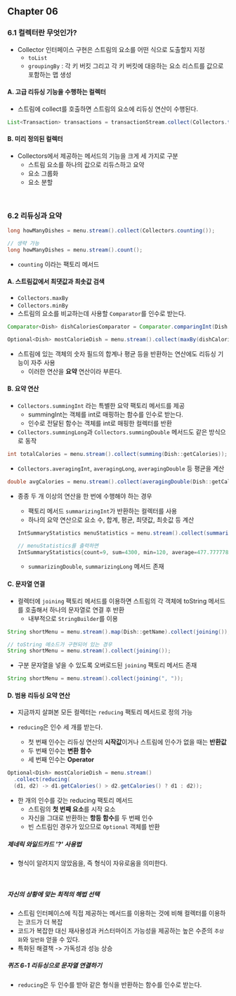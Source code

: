 ## Chapter 06

### 6.1 컬렉터란 무엇인가?

- Collector 인터페이스 구현은 스트림의 요소를 어떤 식으로 도출할지 지정
  - `toList`
  - `groupingBy` : 각 키 버킷 그리고 각 키 버킷에 대응하는 요소 리스트를 값으로 포함하는 맵 생성



#### A. 고급 리듀싱 기능을 수행하는 컬렉터

- 스트림에 collect를 호출하면 스트림의 요소에 리듀싱 연산이 수행된다.

```java
List<Transaction> transactions = transactionStream.collect(Collectors.toList());
```



#### B. 미리 정의된 컬렉터

- Collectors에서 제공하는 메서드의 기능을 크게 세 가지로 구분
  - 스트림 요소를 하나의 값으로 리듀스하고 요약
  - 요소 그룹화
  - 요소 분할

<br>

### 6.2 리듀싱과 요약

```java
long howManyDishes = menu.stream().collect(Collectors.counting());

// 생략 가능
long howManyDishes = menu.stream().count();
```

- `counting` 이라는 팩토리 메서드



#### A. 스트림값에서 최댓값과 최솟값 검색

- `Collectors.maxBy`
- `Collectors.minBy`
- 스트림의 요소를 비교하는데 사용할 `Comparator`를 인수로 받는다.

```java
Comparator<Dish> dishCaloriesComparator = Comparator.comparingInt(Dish::getCalories);

Optional<Dish> mostCalorieDish = menu.stream().collect(maxBy(dishCaloriesComparator));
```

- 스트림에 있는 객체의 숫자 필드의 합계나 평균 등을 반환하는 연산에도 리듀싱 기능이 자주 사용
  - 이러한 연산을 **요약** 연산이라 부른다.



#### B. 요약 연산

- `Collectors.summingInt` 라는 특별한 요약 팩토리 메서드를 제공
  - summingInt는 객체를 int로 매핑하는 함수를 인수로 받는다.
  - 인수로 전달된 함수는 객체를 int로 매핑한 컬렉터를 반환
- `Collectors.summingLong`과 `Collectors.summingDouble` 메서드도 같은 방식으로 동작

```java
int totalCalories = menu.stream().collect(summing(Dish::getCalories));
```

- `Collectors.averagingInt`, `averagingLong`, `averagingDouble` 등 평균을 계산

```java
double avgCalories = menu.stream().collect(averagingDouble(Dish::getCalories));
```

- 종종 두 개 이상의 연산을 한 번에 수행해야 하는 경우

  - 팩토리 메서드 `summarizingInt`가 반환하는 컬렉터를 사용
  - 하나의 요약 연산으로 요소 수, 합계, 평균, 최댓값, 최솟값 등 계산

  ```java
  IntSummaryStatistics menuStatistics = menu.stream().collect(summarizingInt(Dish::getCalories));
  
  // menuStatistics를 출력하면
  IntSummaryStatistics{count=9, sum=4300, min=120, average=477.777778, max=800}
  ```

  - `summarizingDouble`, `summarizingLong` 메서드 존재



#### C. 문자열 연결

- 컬렉터에 `joining` 팩토리 메서드를 이용하면 스트림의 각 객체에 toString 메서드를 호출해서 하나의 문자열로 연결 후 반환
  - 내부적으로 `StringBuilder`를 이용

```java
String shortMenu = menu.stream().map(Dish::getName).collect(joining());

// toString 메소드가 구현되어 있는 경우
String shortMenu = menu.stream().collect(joining());
```

- 구분 문자열을 넣을 수 있도록 오버로드된 `joining` 팩토리 메서드 존재

```java
String shortMenu = menu.stream().collect(joining(", "));
```



#### D. 범용 리듀싱 요약 연산

- 지금까지 살펴본 모든 컬렉터는 `reducing` 팩토리 메서드로 정의 가능

- `reducing`은 인수 세 개를 받는다.
  - 첫 번째 인수는 리듀싱 연산의 **시작값**이거나 스트림에 인수가 없을 때는 **반환값**
  - 두 번째 인수는 **변환 함수**
  - 세 번째 인수는 **Operator**

```java
Optional<Dish> mostCalorieDish = menu.stream()
  .collect(reducing(
  (d1, d2) -> d1.getCalories() > d2.getCalories() ? d1 : d2));
```

- 한 개의 인수를 갖는 reducing 팩토리 메서드
  - 스트림의 **첫 번째 요소**를 시작 요소
  - 자신을 그대로 반환하는 **항등 함수**를 두 번째 인수
  - 빈 스트림인 경우가 있으므로 `Optional` 객체를 반환



##### 제네릭 와일드카드 '?' 사용법

- 형식이 알려지지 않았음을, 즉 형식이 자유로움을 의미한다.

<br>

##### 자신의 상황에 맞는 최적의 해법 선택

- 스트림 인터페이스에 직접 제공하는 메서드를 이용하는 것에 비해 컬렉터를 이용하는 코드가 더 복잡
- 코드가 복잡한 대신 재사용성과 커스터마이즈 가능성을 제공하는 높은 수준의 `추상화`와 `일반화` 얻을 수 있다.
- 특화된 해결책 -> 가독성과 성능 상승



##### 퀴즈 6-1 리듀싱으로 문자열 연결하기

- `reducing`은 두 인수를 받아 같은 형식을 반환하는 함수를 인수로 받는다.